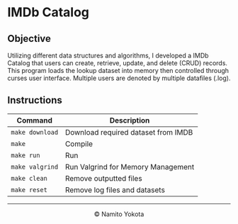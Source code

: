 # IMDb Catalog

## Objective
Utilizing different data structures and algorithms, I developed a IMDb Catalog that users can create, retrieve, update, and delete (CRUD) records. This program loads the lookup dataset into memory then controlled through curses user interface. Multiple users are denoted by multiple datafiles (.log).

## Instructions
| **Command**                        | **Description**                      |
|------------------------------------|--------------------------------------|
| `make download`                    | Download required dataset from IMDB  |
| `make`                             | Compile                              |
| `make run`                         | Run                                  |
| `make valgrind`                    | Run Valgrind for Memory Management   |
| `make clean`                       | Remove outputted files               |
| `make reset`                       | Remove log files and datasets        |

<hr>
<p align="center">&copy; Namito Yokota</p>